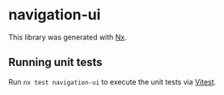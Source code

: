 # navigation-ui

This library was generated with [Nx](https://nx.dev).

## Running unit tests

Run `nx test navigation-ui` to execute the unit tests via [Vitest](https://vitest.dev/).

